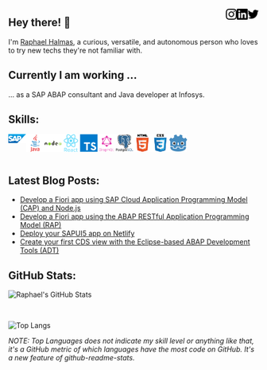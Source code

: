 <a href="https://twitter.com/raphael_halmas" target="_blank" rel="nofollow"><img align="right" alt="Raphael's Twitter" width="22px" src="icons/twitter.svg" /></a><a href="https://br.linkedin.com/in/raphael-halmas-silva-0619614b" target="_blank" rel="nofollow"><img align="right" alt="Raphael's Linkdein" width="22px" src="icons/linkedin.svg" /></a><a href="https://www.instagram.com/raphaelhalmas" target="_blank" rel="nofollow"><img align="right" alt="Raphael's Insta" width="22px" src="icons/instagram.svg" /></a>

## Hey there! 👋

I'm [Raphael Halmas](https://raphaelhalmas.github.io), a curious, versatile, and autonomous person who loves to try new techs they're not familiar with.

## Currently I am working ...

... as a SAP ABAP consultant and Java developer at Infosys.

## Skills:

<img align="left" alt="SAP" width="36px" src="icons/sap.svg" />
<img align="left" alt="Java" width="36px" src="icons/java-original-wordmark.svg" />
<img align="left" alt="Node.js" width="36px" src="icons/nodejs-original-wordmark.svg" />
<img align="left" alt="React" width="36px" src="icons/react-original-wordmark.svg" />
<img align="left" alt="TypeScript" width="36px" src="icons/typescript-original.svg" />
<img align="left" alt="GraphQL" width="36px" src="icons/graphql-plain-wordmark.svg" />
<img align="left" alt="PostgreSQL" width="36px" src="icons/postgresql-original-wordmark.svg" />
<img align="left" alt="HTML5" width="36px" src="icons/html5-original-wordmark.svg" />
<img align="left" alt="CSS3" width="36px" src="icons/css3-original-wordmark.svg" />
<img align="left" alt="Godot" width="36px" src="icons/godot.png" />

<br />
<br />
<br />

## Latest Blog Posts:

<!-- BLOG-POST-LIST:START -->
- [Develop a Fiori app using SAP Cloud Application Programming Model &lpar;CAP&rpar; and Node.js](https://raphaelhalmas.hashnode.dev/develop-a-fiori-app-using-sap-cloud-application-programming-model-cap-and-nodejs)
- [Develop a Fiori app using the ABAP RESTful Application Programming Model &lpar;RAP&rpar;](https://raphaelhalmas.hashnode.dev/develop-a-fiori-app-using-the-abap-restful-application-programming-model-rap)
- [Deploy your SAPUI5 app on Netlify](https://raphaelhalmas.hashnode.dev/deploy-your-sapui5-app-on-netlify)
- [Create your first CDS view with the Eclipse-based ABAP Development Tools &lpar;ADT&rpar;](https://raphaelhalmas.hashnode.dev/create-your-first-cds-view-with-the-eclipse-based-abap-development-tools-adt)
<!-- BLOG-POST-LIST:END -->

## GitHub Stats:

![Raphael's GitHub Stats](https://github-readme-stats.vercel.app/api?username=raphaelhalmas&show_icons=true&theme=react)

<br />

![Top Langs](https://github-readme-stats.vercel.app/api/top-langs/?username=raphaelhalmas&show_icons=true&theme=react&hide=Ruby,Objective-C)

_NOTE: Top Languages does not indicate my skill level or anything like that, it's a GitHub metric of which languages have the most code on GitHub. It's a new feature of github-readme-stats._